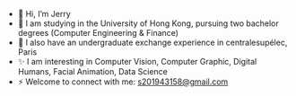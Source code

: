 - 👋 Hi, I’m Jerry
- 👀 I am studying in the University of Hong Kong, pursuing two bachelor degrees (Computer Engineering & Finance)
- 👀 I also have an undergraduate exchange experience in centralesupélec, Paris
- ✨ I am interesting in Computer Vision, Computer Graphic, Digital Humans, Facial Animation, Data Science
- ⚡ Welcome to connect with me: s201943158@gmail.com

